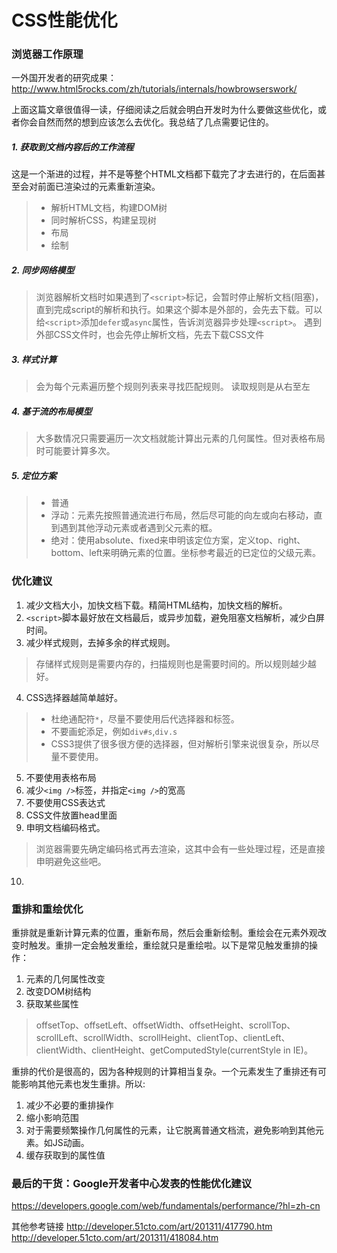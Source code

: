 # CSS性能优化

### 浏览器工作原理
一外国开发者的研究成果： http://www.html5rocks.com/zh/tutorials/internals/howbrowserswork/

上面这篇文章很值得一读，仔细阅读之后就会明白开发时为什么要做这些优化，或者你会自然而然的想到应该怎么去优化。我总结了几点需要记住的。

##### 1. 获取到文档内容后的工作流程
这是一个渐进的过程，并不是等整个HTML文档都下载完了才去进行的，在后面甚至会对前面已渲染过的元素重新渲染。
> * 解析HTML文档，构建DOM树
> * 同时解析CSS，构建呈现树
> * 布局
> * 绘制

##### 2. 同步网络模型
> 浏览器解析文档时如果遇到了`<script>`标记，会暂时停止解析文档(阻塞)，直到完成script的解析和执行。如果这个脚本是外部的，会先去下载。可以给`<script>`添加`defer`或`async`属性，告诉浏览器异步处理`<script>`。
> 遇到外部CSS文件时，也会先停止解析文档，先去下载CSS文件

##### 3. 样式计算
> 会为每个元素遍历整个规则列表来寻找匹配规则。
> 读取规则是从右至左

##### 4. 基于流的布局模型
> 大多数情况只需要遍历一次文档就能计算出元素的几何属性。但对表格布局时可能要计算多次。

##### 5. 定位方案
> * 普通
> * 浮动：元素先按照普通流进行布局，然后尽可能的向左或向右移动，直到遇到其他浮动元素或者遇到父元素的框。
> * 绝对：使用absolute、fixed来申明该定位方案，定义top、right、bottom、left来明确元素的位置。坐标参考最近的已定位的父级元素。

### 优化建议
1. 减少文档大小，加快文档下载。精简HTML结构，加快文档的解析。
2. `<script>`脚本最好放在文档最后，或异步加载，避免阻塞文档解析，减少白屏时间。
3. 减少样式规则，去掉多余的样式规则。
> 存储样式规则是需要内存的，扫描规则也是需要时间的。所以规则越少越好。
4. CSS选择器越简单越好。
> * 杜绝通配符`*`，尽量不要使用后代选择器和标签。
> * 不要画蛇添足，例如`div#s`,`div.s`
> * CSS3提供了很多很方便的选择器，但对解析引擎来说很复杂，所以尽量不要使用。
5. 不要使用表格布局
6. 减少`<img />`标签，并指定`<img />`的宽高
7. 不要使用CSS表达式
8. CSS文件放置head里面
9. 申明文档编码格式。
> 浏览器需要先确定编码格式再去渲染，这其中会有一些处理过程，还是直接申明避免这些吧。

10. 




### 重排和重绘优化
重排就是重新计算元素的位置，重新布局，然后会重新绘制。重绘会在元素外观改变时触发。重排一定会触发重绘，重绘就只是重绘啦。以下是常见触发重排的操作：
1. 元素的几何属性改变
2. 改变DOM树结构
3. 获取某些属性
> offsetTop、offsetLeft、offsetWidth、offsetHeight、scrollTop、scrollLeft、scrollWidth、scrollHeight、clientTop、clientLeft、clientWidth、clientHeight、getComputedStyle(currentStyle in IE)。

重排的代价是很高的，因为各种规则的计算相当复杂。一个元素发生了重排还有可能影响其他元素也发生重排。所以:
1. 减少不必要的重排操作
2. 缩小影响范围
3. 对于需要频繁操作几何属性的元素，让它脱离普通文档流，避免影响到其他元素。如JS动画。
4. 缓存获取到的属性值

### 最后的干货：Google开发者中心发表的性能优化建议
https://developers.google.com/web/fundamentals/performance/?hl=zh-cn

其他参考链接
http://developer.51cto.com/art/201311/417790.htm
http://developer.51cto.com/art/201311/418084.htm



